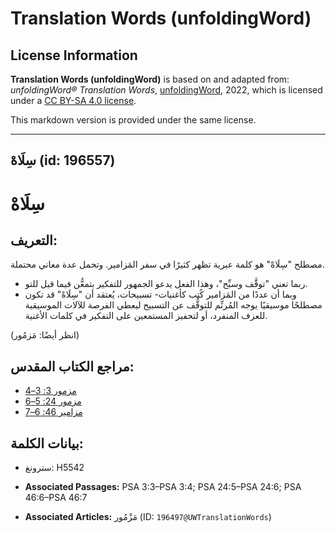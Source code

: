 # Translation Words (unfoldingWord)

## License Information

**Translation Words (unfoldingWord)** is based on and adapted from: _unfoldingWord® Translation Words_, [unfoldingWord](https://unfoldingword.org/utw), 2022, which is licensed under a [CC BY-SA 4.0 license](https://creativecommons.org/licenses/by-sa/4.0/legalcode.en).

This markdown version is provided under the same license.



--------------------------------

## سِلَاهْ (id: 196557)

سِلَاهْ
=======

التعريف:
--------

مصطلح "سِلَاهْ" هو كلمة عبرية تظهر كثيرًا في سفر المَزامير. وتحمل عدة معاني محتملة.

* ربما تعني "توقَّف وسبِّح"، وهذا الفعل يدعو الجمهور للتفكير بتمعُّن فيما قيل للتو.
* وبما أن عددًا من المَزامير كُتب كأغنيات\- تسبيحات، يُعتقد أن "سِلَاهْ" قد تكون مصطلحًا موسيقيًا يوجه المُرنِّم للتوقُّف عن التسبيح ليعطي الفرصة للآلات الموسيقية للعزف المنفرد، أو لتحفيز المستمعين على التفكير في كلمات الأغنية.

(انظر أيضًا: مَزمُور)

مراجع الكتاب المقدس:
--------------------

* [مزمور 3: 3–4](https://ref.ly/Ps3:3-Ps3:4)
* [مزمور 24: 5–6](https://ref.ly/Ps24:5-Ps24:6)
* [مزامير 46: 6–7](https://ref.ly/Ps46:6-Ps46:7)

بيانات الكلمة:
--------------

* سترونغ: H5542

* **Associated Passages:** PSA 3:3–PSA 3:4; PSA 24:5–PSA 24:6; PSA 46:6–PSA 46:7
* **Associated Articles:** مَزْمُور (ID: `196497@UWTranslationWords`)

